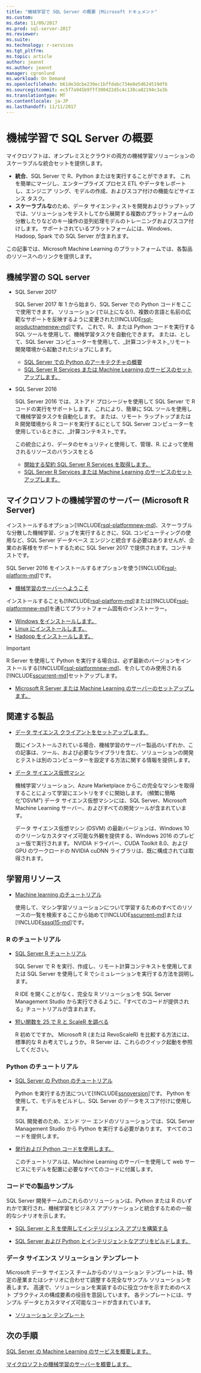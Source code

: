 ```yaml
---
title: "機械学習で SQL Server の概要 |Microsoft ドキュメント"
ms.custom: 
ms.date: 11/09/2017
ms.prod: sql-server-2017
ms.reviewer: 
ms.suite: 
ms.technology: r-services
ms.tgt_pltfrm: 
ms.topic: article
author: jeannt
ms.author: jeannt
manager: cgronlund
ms.workload: On Demand
ms.openlocfilehash: b61de3dcbe239ec1bffdabc734e8e5d624519df6
ms.sourcegitcommit: ec5f7a945b9fff390422d5c4c138ca82194c3a3b
ms.translationtype: MT
ms.contentlocale: ja-JP
ms.lasthandoff: 11/11/2017
---
```

# <a name="getting-started-with-machine-learning-in-sql-server"></a>機械学習で SQL Server の概要

マイクロソフトは、オンプレミスとクラウドの両方の機械学習ソリューションのスケーラブルな統合セットを提供します。

+ **統合**、SQL Server で R、Python またはを実行することができます。 これを簡単にマージし、エンタープライズ プロセス ETL やデータをレポートし、エンジニア リング、モデルの作成、およびスコア付けの機能などサイエンス タスク。
+ **スケーラブルな**のため、データ サイエンティストを開発およびラップトップでは、ソリューションをテストしてから展開する複数のプラットフォームの分散したりなどのキー操作の並列処理モデルのトレーニングおよびスコア付けします。 サポートされているプラットフォームには、Windows、Hadoop, Spark での SQL Server が含まれます。

この記事では、Microsoft Machine Learning のプラットフォームでは、各製品のリソースへのリンクを提供します。

## <a name="machine-learning-in-sql-server"></a>機械学習の SQL server

+ SQL Server 2017

  SQL Server 2017 年 1 から始まり、SQL Server での Python コードをここで使用できます。 ソリューション (で以上になる!)、複数の言語と名前の広範なサポートを反映するように変更された[!INCLUDE[rsql-productnamenew-md](../includes/rsql-productnamenew-md.md)]です。 これで、R、または Python コードを実行する SQL ツールを使用して、機械学習タスクを自動化できます。 または、として、SQL Server コンピューターを使用して、_計算コンテキスト_リモート開発環境から起動されたジョブにします。

    + [SQL Server での Python のアーキテクチャの概要](/python/architecture-overview-sql-server-python.md)
    + [SQL Server R Services または Machine Learning のサービスのセットアップします。](../advanced-analytics/r/set-up-sql-server-r-services-in-database.md)

+ SQL Server 2016

  SQL Server 2016 では、ストアド プロシージャを使用して SQL Server で R コードの実行をサポートします。 これにより、簡単に SQL ツールを使用して機械学習タスクを自動化します。 または、リモート ラップトップまたは R 開発環境から R コードを実行するにとして SQL Server コンピューターを使用しているときに、_計算コンテキスト_です。

  この統合により、データのセキュリティと使用して、管理、R. によって使用されるリソースのバランスをとる

    + [開始する契約 SQL Server R Services を取得します。](r/getting-started-with-sql-server-r-services.md)
    + [SQL Server R Services または Machine Learning のサービスのセットアップします。](../advanced-analytics/r/set-up-sql-server-r-services-in-database.md)

## <a name="microsoft-machine-learning-server-microsoft-r-server"></a>マイクロソフトの機械学習のサーバー (Microsoft R Server)

インストールするオプション[!INCLUDE[rsql-platformnew-md](../includes/rsql-platformnew-md.md)]、スケーラブルな分散した機械学習、ジョブを実行するときに、SQL コンピューティングの使用など、SQL Server データベース エンジンと統合する必要はありませんが、企業のお客様をサポートするために SQL Server 2017 で提供されます。コンテキストです。

SQL Server 2016 をインストールするオプションを使う[!INCLUDE[rsql-platform-md](../includes/rsql-platformnew-md.md)]です。
  
  + [機械学習のサーバーへようこそ](https://docs.microsoft.com/machine-learning-server/what-is-machine-learning-server)
  
インストールすることも[!INCLUDE[rsql-platform-md](../includes/rsql-platform-md.md)]または[!INCLUDE[rsql-platformnew-md](../includes/rsql-platformnew-md.md)]を通じてプラットフォーム固有のインストーラー。

  + [Windows をインストールします。](https://docs.microsoft.com/machine-learning-server/install/machine-learning-server-windows-install)
  + [Linux にインストールします。](https://docs.microsoft.com/machine-learning-server/install/machine-learning-server-linux-install)
  + [Hadoop をインストールします。](https://docs.microsoft.com/machine-learning-server/install/machine-learning-server-hadoop-install)

> [!IMPORTANT]
> R Server を使用して Python を実行する場合は、必ず最新のバージョンをインストールする[!INCLUDE[rsql-platformnew-md](../includes/rsql-platformnew-md.md)]、を介してのみ使用される[!INCLUDE[sscurrent-md](../includes/sscurrent-md.md)]セットアップします。
> 
>    + [Microsoft R Server または Machine Learning のサーバーのセットアップします。](../advanced-analytics/r/create-a-standalone-r-server.md)

## <a name="related-products"></a>関連する製品

+ [データ サイエンス クライアントをセットアップします。](../advanced-analytics/r/set-up-a-data-science-client.md)

  既にインストールされている場合、機械学習のサーバー製品のいずれか、この記事は、ツール、および必要なライブラリを含む、ソリューションの開発とテストは別のコンピューターを設定する方法に関する情報を提供します。

+ [データ サイエンス仮想マシン](../advanced-analytics/r/provision-the-r-server-only-sql-server-2016-enterprise-vm-on-azure.md)

  機械学習ソリューション、Azure Marketplace からこの完全なマシンを取得することによって学習にエントリをすぐに開始します。 (頻繁に簡略化"DSVM") データ サイエンス仮想マシンには、SQL Server、Microsoft Machine Learning サーバー、およびすべての開発ツールが含まれています。
  
  データ サイエンス仮想マシン (DSVM) の最新バージョンは、Windows 10 のクリーンなカスタマイズ可能な外観を提供する、Windows 2016 のプレビュー版で実行されます。 NVIDIA ドライバー、CUDA Toolkit 8.0、および GPU のワークロードの NVIDIA cuDNN ライブラリは、既に構成されては取得されます。

## <a name="resources-for-learning"></a>学習用リソース

+ [Machine learning のチュートリアル](../advanced-analytics/tutorials/machine-learning-services-tutorials.md)

  使用して、マシン学習ソリューションについて学習するためのすべてのリソースの一覧を検索するここから始めて[!INCLUDE[sscurrent-md](../includes/sscurrent-md.md)]または[!INCLUDE[sssql15-md](../includes/sssql15-md.md)]です。

### <a name="r-tutorials"></a>R のチュートリアル

+ [SQL Server R チュートリアル](../advanced-analytics/tutorials/sql-server-r-tutorials.md)

   SQL Server で R を実行、作成し、リモート計算コンテキストを使用してまたは SQL Server を使用して R でシミュレーションを実行する方法を説明します。
   
   R IDE を開くことがなく、完全な R ソリューションを SQL Server Management Studio から実行できるように、「すべてのコードが提供される」チュートリアルが含まれます。

+ [短い関数を 25 で R と ScaleR を調べる](https://docs.microsoft.com/r-server/r/tutorial-r-to-revoscaler)

   R 初めてですか。 Microsoft R (または RevoScaleR) を比較する方法には、標準的な R お考えでしょうか。 R Server は、これらのクイック起動を参照してください。

### <a name="python-tutorials"></a>Python のチュートリアル

+ [SQL Server の Python のチュートリアル](../advanced-analytics/tutorials/sql-server-r-tutorials.md)

  Python を実行する方法について[!INCLUDE[ssnoversion](../includes/ssnoversion.md)]です。 Python を使用して、モデルをビルドし、SQL Server のデータをスコア付けに使用します。

   SQL 開発者のため、エンド ツー エンドのソリューションでは、SQL Server Management Studio から Python を実行する必要があります。 すべてのコードを提供します。

+ [発行および Python コードを使用します。](../advanced-analytics/python/publish-consume-python-code.md)

  このチュートリアルは、Machine Learning のサーバーを使用して web サービスにモデルを配置に必要なすべてのコードに付属します。

### <a name="product-samples-with-code"></a>コードでの製品サンプル

SQL Server 開発チームのこれらのソリューションは、Python または R のいずれかで実行され、機械学習をビジネス アプリケーションと統合するための一般的なシナリオを示します。

+ [SQL Server と R を使用してインテリジェンス アプリを構築する](https://microsoft.github.io/sql-ml-tutorials/R/rentalprediction)

+ [SQL Server および Python とインテリジェントなアプリをビルドします。](https://microsoft.github.io/sql-ml-tutorials/python/rentalprediction/)

### <a name="data-science-solution-templates"></a>データ サイエンス ソリューション テンプレート

Microsoft データ サイエンス チームからのソリューション テンプレートは、特定の産業またはシナリオに合わせて調整する完全なサンプル ソリューションを表します。 高速で、ソリューションを実装するのに役立つかを示すためのベスト プラクティスの構成要素の役目を意図しています。 各テンプレートには、サンプル データとカスタマイズ可能なコードが含まれています。

+ [ソリューション テンプレート](../advanced-analytics/tutorials/data-science-scenarios-and-solution-templates.md)

## <a name="next-steps"></a>次の手順

[SQL Server の Machine Learning のサービスを概要します。](../advanced-analytics/r/getting-started-with-sql-server-r-services.md)

[マイクロソフトの機械学習のサーバーを概要します。](../advanced-analytics/r/getting-started-with-microsoft-r-server-standalone.md)
